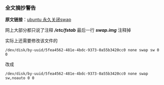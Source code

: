 ### 全文摘抄警告
**原文链接**：[ubuntu 永久关闭swap](https://juejin.cn/post/7033632940265308173)

网上大部分都只说了注释 ***/etc/fstab*** 最后一行 ***swap.img*** 注释掉

实际上还需要修改该文件的
~~~ shell
/dev/disk/by-uuid/5fea4562-481e-4bdc-9373-0a55b3420cc0 none swap sw 0 0
~~~
改成
~~~ shell
/dev/disk/by-uuid/5fea4562-481e-4bdc-9373-0a55b3420cc0 none swap sw,noauto 0 0
~~~